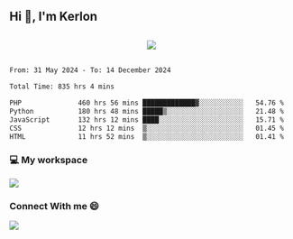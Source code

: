 ## Hi 👋, I'm Kerlon

<p align="center" style="margin: 30px;">
 
 <img src="https://skillicons.dev/icons?i=html,css,bootstrap,js,nodejs,jquery,python,flask,php,mysql,lua,sqlite,firebase">


</p>
<!--START_SECTION:waka-->

```txt
From: 31 May 2024 - To: 14 December 2024

Total Time: 835 hrs 4 mins

PHP              460 hrs 56 mins █████████████▓░░░░░░░░░░░   54.76 %
Python           180 hrs 48 mins █████▒░░░░░░░░░░░░░░░░░░░   21.48 %
JavaScript       132 hrs 12 mins ████░░░░░░░░░░░░░░░░░░░░░   15.71 %
CSS              12 hrs 12 mins  ▒░░░░░░░░░░░░░░░░░░░░░░░░   01.45 %
HTML             11 hrs 52 mins  ▒░░░░░░░░░░░░░░░░░░░░░░░░   01.41 %
```

<!--END_SECTION:waka-->


<p align="center">
 <h3>💻 My workspace</h3>
    <img src="https://skillicons.dev/icons?i=mint" />
</p>

<p align="center">
 <h3>Connect With me 😄</h3> 
    <a href="https://www.linkedin.com/in/kerlon-fernandes"><img src="https://skillicons.dev/icons?i=linkedin" />
  </a>
</p>



